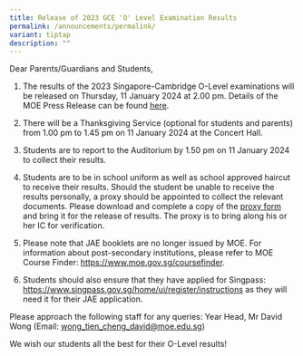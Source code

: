 ```yaml
---
title: Release of 2023 GCE 'O' Level Examination Results
permalink: /announcements/permalink/
variant: tiptap
description: ""
---
```

<p>Dear Parents/Guardians and Students,</p><ol data-tight="true" class="tight"><li><p>The results of the 2023 Singapore-Cambridge O-Level examinations will be released on Thursday, 11 January 2024 at 2.00 pm. Details of the MOE Press Release can be found <a href="https://www.moe.gov.sg/news/press-releases/20240104-release-of-2023-singapore-cambridge-gce-o-level-examination-results-and-2024-joint-admissions-exercise" rel="noopener noreferrer nofollow" target="_blank">here</a>.</p></li><li><p>There will be a Thanksgiving Service (optional for students and parents) from 1.00 pm to 1.45 pm on 11 January 2024 at the Concert Hall.</p></li><li><p>Students are to report to the Auditorium by 1.50 pm on 11 January 2024 to collect their results.</p></li><li><p>Students are to be in school uniform as well as school approved haircut to receive their results. Should the student be unable to receive the results personally, a proxy should be appointed to collect the relevant documents. Please download and complete a copy of the <a href="/files/Proxy_Authorisation_Form.pdf" rel="noopener noreferrer nofollow" target="_blank">proxy form</a> and bring it for the release of results. The proxy is to bring along his or her IC for verification.</p></li><li><p>Please note that JAE booklets are no longer issued by MOE. For information about post-secondary institutions, please refer to MOE Course Finder: <a href="https://www.moe.gov.sg/coursefinder" rel="noopener noreferrer nofollow" target="_blank">https://www.moe.gov.sg/coursefinder</a>.</p></li><li><p>Students should also ensure that they have applied for Singpass: <a href="https://www.singpass.gov.sg/home/ui/register/instructions" rel="noopener noreferrer nofollow" target="_blank">https://www.singpass.gov.sg/home/ui/register/instructions</a> as they will need it for their JAE application.</p></li></ol><p>Please approach the following staff for any queries: Year Head, Mr David Wong (Email: <a href="mailto:wong_tien_cheng_david@moe.edu.sg" rel="noopener noreferrer nofollow" target="_blank">wong_tien_cheng_david@moe.edu.sg</a>)</p><p></p><p>We wish our students all the best for their O-Level results!</p>
